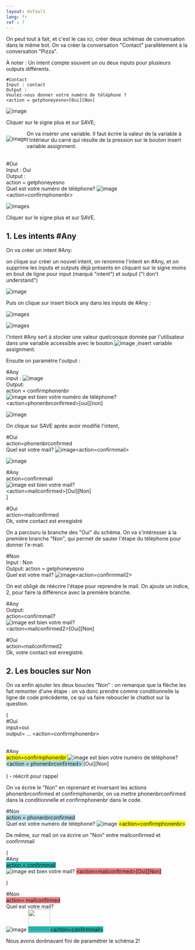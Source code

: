 ```yaml
---
layout: default
lang: fr
ref : 7
---
```


On peut tout à fait, et c'est le cas ici, créer deux schémas de conversation dans le même bot. On va créer la conversation "Contact" parallèlement à la conversation "Pizza".

À noter : Un intent compte souvent un ou deux inputs pour plusieurs outputs différents.

    #Contact
    Input : contact
    Output : 
    Voulez-vous donner votre numéro de téléphone ?
    <action = getphoneyesno>[Oui][Non]

![image](/assets/images/Contact-getphoneyesno.png)


Cliquer sur le signe plus et sur SAVE;


<div style="float:left" markdown="1">

 ![image](/assets/images/assignment.png) 
</div> On va insérer une variable. Il faut écrire la valeur de la variable à l'intérieur du carré qui résulte de la pression sur le bouton insert variable assignment.<br>


<br>#Oui<br>
Input : Oui<br>
Output :<br>
action = getphoneyesno <br>
Quel est votre numéro de téléphone? ![image](/assets/images/phonenbr.png)<br>
<action=confirmphonenbr>

![images](/assets/images/Oui-contact.png)

Cliquer sur le signe plus et sur SAVE.


## 1. Les intents #Any

On va créer un intent #Any:

on clique sur créer un nouvel intent, on renomme l'intent en #Any, et on supprime les inputs et outputs déjà présents en cliquant sur le signe moins en bout de ligne pour input (marqué "intent") et output ("I don't understand")

![image](assets/images/any-empty.png)


Puis on clique sur insert block any dans les inputs de #Any :

![images](assets/images/any-block-input.png)


![images](assets/images/at-any-in-input.png)



l'intent #Any sert à stocker une valeur quelconque donnée par l'utilisateur dans une variable accessible avec le bouton ![image](/assets/images/assignment.png) ,insert variable assignment.

Ensuite on paramètre l'output :


#Any<br>
input : ![image](assets/images/at-any.png)<br>
Output:<br>
action = confirmphonenbr<br>
![image](assets/images/phonenbr.png) est bien votre numéro de téléphone?<br>
<action=phonenbrconfirmed>[oui][non]<br>

![image](/assets/images/Any-confirmphonenbr.png)

On clique sur SAVE après avoir modifié l'intent,


#Oui<br>
action=phonenbrconfirmed<br>
Quel est votre mail? ![image](assets/images/mail.png)<action=confirmmail><br>

![image](/assets/images/Oui-phonenbrconfirmed.png)

#Any<br>
action=confirmmail<br>
![image](assets/images/mail.png) est bien votre mail?<br>
<action=mailconfirmed>[Oui][Non]<br>]



#Oui<br>
action=mailconfirmed<br>
Ok, votre contact est enregistré <br>


On a parcouru la branche des "Oui" du schéma. On va s'intéresser à la première branche "Non", qui permet de sauter l'étape du téléphone pour donner l'e-mail.

#Non<br>
Input : Non<br>
Output:
action = getphoneyesno<br>
Quel est votre mail? ![image](/assets/images/mail.png)<action=confirmmail2><br>

On est obligé de réécrire l'étape pour reprendre le mail. On ajoute un indice, 2, pour faire la différence avec la première branche.

#Any<br>
Output:<br>
action=confirmmail?<br>
![image](/assets/images/mail.png) est bien votre mail?<br>
<action=mailconfirmed2>[Oui][Non]<br>

#Oui<br>
action=mailconfirmed2<br>
Ok, votre contact est enregistré.<br>


## 2. Les boucles sur Non

On va enfin ajouter les deux boucles "Non" : on remarque que la flèche les fait remonter d'une étape : on va donc prendre comme conditionnelle la ligne de code précédente, ce qui va faire reboucler le chatbot sur la question.

(<br>
    #Oui<br>
    input=oui<br>
    output= ... <action=confirmphonenbr><br><br>

#Any<br>
<span style="background-color: #FFFF00"> action=confirmphonenbr </span>
![image](\assets\images\phonenbr.png) est bien votre numéro de téléphone?<br>
<span style="background-color:lightblue">&lt;action = phonenbrconfirmed&gt; </span>[Oui][Non]<br><br>
 ) - réécrit pour rappel

 On va écrire le "Non" en reprenant et inversant les actions phonenbrconfirmed et confirmphonenbr, on va mettre phonenbrconfirmed dans la conditionnelle et confirmphonenbr dans le code.


#Non<br>
<span style="background-color:lightblue">action = phonenbrconfirmed </span><br>
Quel est votre numéro de téléphone? ![image](/assets/images/phonenbr.png)
<span style="background-color: #FFFF00"> <action=confirmphonenbr> </span>

De même, sur mail on va écrire un "Non" entre mailconfirmed et confirmmail

(<br>
    #Any<br>
<span style="background-color: lightseagreen">action = confirmmail</span><br>
![image](/assets/images/mail.png) est bien votre mail?
<span style="background-color: lightcoral">&lt;action=mailconfirmed&gt;[Oui][Non]</span><br>

)<br>


#Non<br>
<span style="background-color: lightcoral">action= mailconfirmed</span><br>
Quel est votre mail?<br>
![image](/assets/images/mail.png)  <span style="background-color: lightseagreen"><!--(mail=*)--> <img width="60" class="text-aligned" src="images/mail.png">&lt;action=confirmmail&gt;</span>


Nous avons dorénavant fini de paramétrer le schéma 2!


